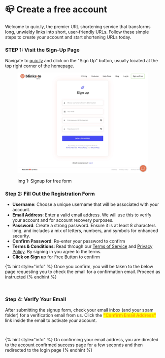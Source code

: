 # 📪 Create a free account

Welcome to quic.ly, the premier URL shortening service that transforms long, unwieldy links into short, user-friendly URLs. Follow these simple steps to create your account and start shortening URLs today.

### STEP 1: **Visit the Sign-Up Page**

Navigate to [quic.ly](http://quic.ly/) and click on the "Sign Up" button, usually located at the top right corner of the homepage.

<figure><img src="../.gitbook/assets/Signup.jpg" alt=""><figcaption><p>Img 1: Signup for free form</p></figcaption></figure>

### **Step 2: Fill Out the Registration Form**

* **Username**: Choose a unique username that will be associated with your account.
* **Email Address**: Enter a valid email address. We will use this to verify your account and for account recovery purposes.
* **Password**: Create a strong password. Ensure it is at least 8 characters long, and includes a mix of letters, numbers, and symbols for enhanced security.
* **Confirm Password**: Re-enter your password to confirm
* **Terms & Conditions**: Read through our [Terms of Service](https://chat.openai.com/#terms-of-service) and [Privacy Policy](https://chat.openai.com/#privacy-policy). By signing in you agree to the terms.
* **Click on Sign u**p for Free Button to confirm

{% hint style="info" %}
Once you confirm, you will be taken to the below page requesting you to check the email for a confirmation email. Proceed as instructed
{% endhint %}

<figure><img src="../.gitbook/assets/Screenshot 2023-10-29 at 3.13.13 PM.png" alt=""><figcaption></figcaption></figure>

### **Step 4: Verify Your Email**

After submitting the signup form, check your email inbox (and your spam folder) for a verification email from us. Click the <mark style="color:orange;">**"Confirm Email Address"**</mark> link inside the email to activate your account.

<figure><img src="../.gitbook/assets/Screenshot 2023-10-29 at 3.21.32 PM.png" alt=""><figcaption></figcaption></figure>

{% hint style="info" %}
On confirming your email address, you are directed to the account confirmed success page for a few seconds and then redirected to the login page
{% endhint %}

<figure><img src="../.gitbook/assets/Screenshot 2023-10-29 at 3.25.31 PM.png" alt=""><figcaption></figcaption></figure>
